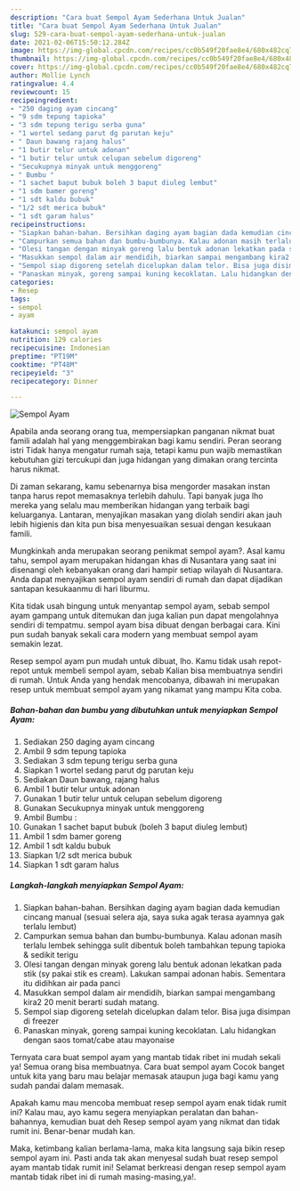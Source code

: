 ```yaml
---
description: "Cara buat Sempol Ayam Sederhana Untuk Jualan"
title: "Cara buat Sempol Ayam Sederhana Untuk Jualan"
slug: 529-cara-buat-sempol-ayam-sederhana-untuk-jualan
date: 2021-02-06T15:50:12.284Z
image: https://img-global.cpcdn.com/recipes/cc0b549f20fae8e4/680x482cq70/sempol-ayam-foto-resep-utama.jpg
thumbnail: https://img-global.cpcdn.com/recipes/cc0b549f20fae8e4/680x482cq70/sempol-ayam-foto-resep-utama.jpg
cover: https://img-global.cpcdn.com/recipes/cc0b549f20fae8e4/680x482cq70/sempol-ayam-foto-resep-utama.jpg
author: Mollie Lynch
ratingvalue: 4.4
reviewcount: 15
recipeingredient:
- "250 daging ayam cincang"
- "9 sdm tepung tapioka"
- "3 sdm tepung terigu serba guna"
- "1 wortel sedang parut dg parutan keju"
- " Daun bawang rajang halus"
- "1 butir telur untuk adonan"
- "1 butir telur untuk celupan sebelum digoreng"
- "Secukupnya minyak untuk menggoreng"
- " Bumbu "
- "1 sachet baput bubuk boleh 3 baput diuleg lembut"
- "1 sdm bamer goreng"
- "1 sdt kaldu bubuk"
- "1/2 sdt merica bubuk"
- "1 sdt garam halus"
recipeinstructions:
- "Siapkan bahan-bahan. Bersihkan daging ayam bagian dada kemudian cincang manual (sesuai selera aja, saya suka agak terasa ayamnya gak terlalu lembut)"
- "Campurkan semua bahan dan bumbu-bumbunya. Kalau adonan masih terlalu lembek sehingga sulit dibentuk boleh tambahkan tepung tapioka &amp; sedikit terigu"
- "Olesi tangan dengan minyak goreng lalu bentuk adonan lekatkan pada stik (sy pakai stik es cream). Lakukan sampai adonan habis. Sementara itu didihkan air pada panci"
- "Masukkan sempol dalam air mendidih, biarkan sampai mengambang kira2 20 menit berarti sudah matang."
- "Sempol siap digoreng setelah dicelupkan dalam telor. Bisa juga disimpan di freezer"
- "Panaskan minyak, goreng sampai kuning kecoklatan. Lalu hidangkan dengan saos tomat/cabe atau mayonaise"
categories:
- Resep
tags:
- sempol
- ayam

katakunci: sempol ayam 
nutrition: 129 calories
recipecuisine: Indonesian
preptime: "PT19M"
cooktime: "PT48M"
recipeyield: "3"
recipecategory: Dinner

---
```



![Sempol Ayam](https://img-global.cpcdn.com/recipes/cc0b549f20fae8e4/680x482cq70/sempol-ayam-foto-resep-utama.jpg)

Apabila anda seorang orang tua, mempersiapkan panganan nikmat buat famili adalah hal yang menggembirakan bagi kamu sendiri. Peran seorang istri Tidak hanya mengatur rumah saja, tetapi kamu pun wajib memastikan kebutuhan gizi tercukupi dan juga hidangan yang dimakan orang tercinta harus nikmat.

Di zaman  sekarang, kamu sebenarnya bisa mengorder masakan instan tanpa harus repot memasaknya terlebih dahulu. Tapi banyak juga lho mereka yang selalu mau memberikan hidangan yang terbaik bagi keluarganya. Lantaran, menyajikan masakan yang diolah sendiri akan jauh lebih higienis dan kita pun bisa menyesuaikan sesuai dengan kesukaan famili. 



Mungkinkah anda merupakan seorang penikmat sempol ayam?. Asal kamu tahu, sempol ayam merupakan hidangan khas di Nusantara yang saat ini disenangi oleh kebanyakan orang dari hampir setiap wilayah di Nusantara. Anda dapat menyajikan sempol ayam sendiri di rumah dan dapat dijadikan santapan kesukaanmu di hari liburmu.

Kita tidak usah bingung untuk menyantap sempol ayam, sebab sempol ayam gampang untuk ditemukan dan juga kalian pun dapat mengolahnya sendiri di tempatmu. sempol ayam bisa dibuat dengan berbagai cara. Kini pun sudah banyak sekali cara modern yang membuat sempol ayam semakin lezat.

Resep sempol ayam pun mudah untuk dibuat, lho. Kamu tidak usah repot-repot untuk membeli sempol ayam, sebab Kalian bisa membuatnya sendiri di rumah. Untuk Anda yang hendak mencobanya, dibawah ini merupakan resep untuk membuat sempol ayam yang nikamat yang mampu Kita coba.

<!--inarticleads1-->

##### Bahan-bahan dan bumbu yang dibutuhkan untuk menyiapkan Sempol Ayam:

1. Sediakan 250 daging ayam cincang
1. Ambil 9 sdm tepung tapioka
1. Sediakan 3 sdm tepung terigu serba guna
1. Siapkan 1 wortel sedang parut dg parutan keju
1. Sediakan  Daun bawang, rajang halus
1. Ambil 1 butir telur untuk adonan
1. Gunakan 1 butir telur untuk celupan sebelum digoreng
1. Gunakan Secukupnya minyak untuk menggoreng
1. Ambil  Bumbu :
1. Gunakan 1 sachet baput bubuk (boleh 3 baput diuleg lembut)
1. Ambil 1 sdm bamer goreng
1. Ambil 1 sdt kaldu bubuk
1. Siapkan 1/2 sdt merica bubuk
1. Siapkan 1 sdt garam halus




<!--inarticleads2-->

##### Langkah-langkah menyiapkan Sempol Ayam:

1. Siapkan bahan-bahan. Bersihkan daging ayam bagian dada kemudian cincang manual (sesuai selera aja, saya suka agak terasa ayamnya gak terlalu lembut)
1. Campurkan semua bahan dan bumbu-bumbunya. Kalau adonan masih terlalu lembek sehingga sulit dibentuk boleh tambahkan tepung tapioka &amp; sedikit terigu
1. Olesi tangan dengan minyak goreng lalu bentuk adonan lekatkan pada stik (sy pakai stik es cream). Lakukan sampai adonan habis. Sementara itu didihkan air pada panci
1. Masukkan sempol dalam air mendidih, biarkan sampai mengambang kira2 20 menit berarti sudah matang.
1. Sempol siap digoreng setelah dicelupkan dalam telor. Bisa juga disimpan di freezer
1. Panaskan minyak, goreng sampai kuning kecoklatan. Lalu hidangkan dengan saos tomat/cabe atau mayonaise




Ternyata cara buat sempol ayam yang mantab tidak ribet ini mudah sekali ya! Semua orang bisa membuatnya. Cara buat sempol ayam Cocok banget untuk kita yang baru mau belajar memasak ataupun juga bagi kamu yang sudah pandai dalam memasak.

Apakah kamu mau mencoba membuat resep sempol ayam enak tidak rumit ini? Kalau mau, ayo kamu segera menyiapkan peralatan dan bahan-bahannya, kemudian buat deh Resep sempol ayam yang nikmat dan tidak rumit ini. Benar-benar mudah kan. 

Maka, ketimbang kalian berlama-lama, maka kita langsung saja bikin resep sempol ayam ini. Pasti anda tak akan menyesal sudah buat resep sempol ayam mantab tidak rumit ini! Selamat berkreasi dengan resep sempol ayam mantab tidak ribet ini di rumah masing-masing,ya!.

